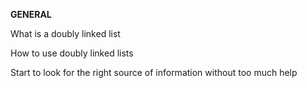 **GENERAL**

What is a doubly linked list

How to use doubly linked lists

Start to look for the right source of information without too much help
